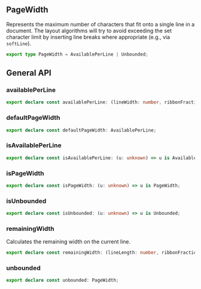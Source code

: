 ## PageWidth

Represents the maximum number of characters that fit onto a single line in a
document. The layout algorithms will try to avoid exceeding the set character
limit by inserting line breaks where appropriate (e.g., via `softLine`).

```ts
export type PageWidth = AvailablePerLine | Unbounded;
```

## General API

### availablePerLine

```ts
export declare const availablePerLine: (lineWidth: number, ribbonFraction: number) => PageWidth;
```

### defaultPageWidth

```ts
export declare const defaultPageWidth: AvailablePerLine;
```

### isAvailablePerLine

```ts
export declare const isAvailablePerLine: (u: unknown) => u is AvailablePerLine;
```

### isPageWidth

```ts
export declare const isPageWidth: (u: unknown) => u is PageWidth;
```

### isUnbounded

```ts
export declare const isUnbounded: (u: unknown) => u is Unbounded;
```

### remainingWidth

Calculates the remaining width on the current line.

```ts
export declare const remainingWidth: (lineLength: number, ribbonFraction: number, lineIndent: number, currentColumn: number) => number;
```

### unbounded

```ts
export declare const unbounded: PageWidth;
```

